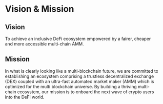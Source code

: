 # Vision & Mission

## Vision

To achieve an inclusive DeFi ecosystem empowered by a fairer, cheaper and more accessible multi-chain AMM.

## Mission

In what is clearly looking like a multi-blockchain future, we are committed to establishing an ecosystem comprising a trustless decentralized exchange (DEX) coupled with an ultra-fast automated market maker (AMM) which is optimized for the multi blockchain universe. By building a thriving multi-chain ecosystem, our mission is to onboard the next wave of crypto users into the DeFi world.
